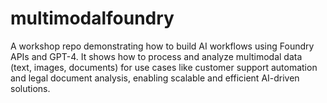 # multimodalfoundry
A workshop repo demonstrating how to build AI workflows using Foundry APIs and GPT-4. It shows how to process and analyze multimodal data (text, images, documents) for use cases like customer support automation and legal document analysis, enabling scalable and efficient AI-driven solutions.
